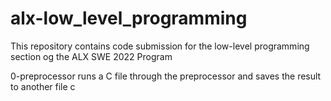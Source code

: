 # alx-low_level_programming
This repository contains code submission for the low-level programming section og the ALX SWE 2022 Program

0-preprocessor runs a C file through the preprocessor and saves the result to another file c

